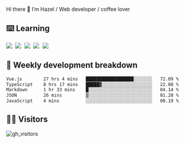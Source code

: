 
Hi there 👋 I’m Hazel / Web developer / coffee lover

## ⌨️ Learning

<samp>
 <a href="https://github.com/vuejs/core"><img src="https://api.iconify.design/logos:vue.svg" /></a>
  <a href="https://github.com/vuejs/core"><img src="https://api.iconify.design/logos:react.svg" /></a>
  <a href="https://github.com/vitejs/vite"><img src="https://api.iconify.design/logos:vitejs.svg" /></a>
  <a href="https://github.com/microsoft/TypeScript"><img src="https://api.iconify.design/logos:typescript-icon.svg" /></a> 
  <a href="https://github.com/unocss/unocss"><img src="https://api.iconify.design/logos:unocss.svg" /></a>
  

</samp>


## 🦀 Weekly development breakdown

<!--START_SECTION:waka-->

```txt
Vue.js        27 hrs 4 mins   ██████████████████░░░░░░░   72.09 %
TypeScript    8 hrs 17 mins   █████▓░░░░░░░░░░░░░░░░░░░   22.08 %
Markdown      1 hr 33 mins    █░░░░░░░░░░░░░░░░░░░░░░░░   04.14 %
JSON          26 mins         ▒░░░░░░░░░░░░░░░░░░░░░░░░   01.20 %
JavaScript    4 mins          ░░░░░░░░░░░░░░░░░░░░░░░░░   00.19 %
```

<!--END_SECTION:waka-->
## 👬🏻 Visitors

![gh_visitors](https://profile-counter.glitch.me/Hazel-Lin/count.svg)

